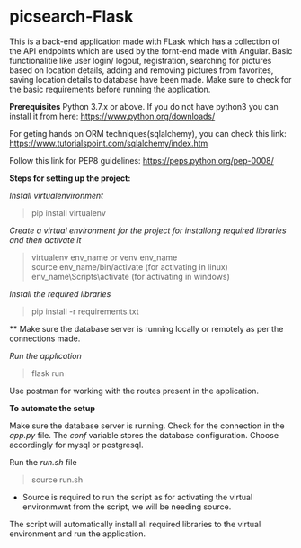 # picsearch-Flask
This is a back-end application made with FLask which has a collection of the API endpoints which are used by the fornt-end made with Angular.
Basic functionalitie like user login/ logout, registration, searching for pictures based on location details, adding and removing
pictures from favorites, saving location details to database have been made. Make sure to check for the basic requirements before running the application.

**Prerequisites**
Python 3.7.x or above.
If you do not have python3 you can install it from here:
https://www.python.org/downloads/

For geting hands on ORM techniques(sqlalchemy), you can check this link:
https://www.tutorialspoint.com/sqlalchemy/index.htm

Follow this link for PEP8 guidelines:
https://peps.python.org/pep-0008/

**Steps for setting up the project:**

_Install virtualenvironment_
> pip install virtualenv

_Create a virtual environment for the project for installong required libraries and then activate it_
> virtualenv env_name or venv env_name  
> source env_name/bin/activate (for activating in linux)  
> env_name\Scripts\activate (for activating in windows)  

_Install the required libraries_
> pip install -r requirements.txt

** Make sure the database server is running locally or remotely as per the connections made.

_Run the application_
> flask run

Use postman for working with the routes present in the application.

**To automate the setup**

Make sure the database server is running.
Check for the connection in the _app.py_ file. The _conf_ variable stores the database configuration. Choose accordingly for mysql or postgresql.

Run the _run.sh_ file 
> source run.sh
* Source is required to run the script as for activating the virtual environmwnt from the script, we will be needing source.

The script will automatically install all required libraries to the virtual environment and run the application.